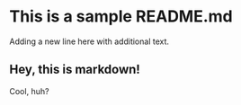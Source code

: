 # This is a sample README.md

Adding a new line here with additional text.

## Hey, this is markdown!

Cool, huh?
